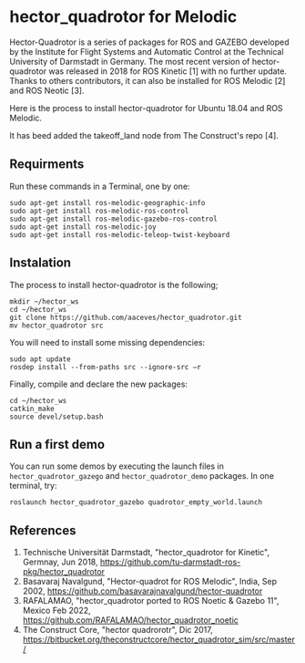 # hector_quadrotor for Melodic

Hector-Quadrotor is a series of packages for ROS and GAZEBO developed by the Institute for Flight Systems and Automatic Control at the Technical University of Darmstadt in Germany. The most recent version of hector-quadrotor was released in 2018 for ROS Kinetic [1] with no further update. Thanks to others contributors, it can also be installed for ROS Melodic [2] and ROS Neotic [3].

Here is the process to install hector-quadrotor for Ubuntu 18.04 and ROS Melodic.

It has beed added the takeoff_land node from The Construct's repo [4].

## Requirments

Run these commands in a Terminal, one by one:
```
sudo apt-get install ros-melodic-geographic-info
sudo apt-get install ros-melodic-ros-control
sudo apt-get install ros-melodic-gazebo-ros-control
sudo apt-get install ros-melodic-joy
sudo apt-get install ros-melodic-teleop-twist-keyboard
```

## Instalation

The process to install hector-quadrotor is the following;
```
mkdir ~/hector_ws
cd ~/hector_ws
git clone https://github.com/aaceves/hector_quadrotor.git
mv hector_quadrotor src
```
You will need to install some missing dependencies:
```
sudo apt update
rosdep install --from-paths src --ignore-src –r 
```
Finally, compile and declare the new packages:
```
cd ~/hector_ws
catkin_make
source devel/setup.bash
```

## Run a first demo

You can run some demos by executing the launch files in ```hector_quadrotor_gazego``` and ```hector_quadrotor_demo``` packages.
In one terminal, try:
```
roslaunch hector_quadrotor_gazebo quadrotor_empty_world.launch
```

## References

1. Technische Universität Darmstadt, "hector_quadrotor for Kinetic", Germnay, Jun 2018, https://github.com/tu-darmstadt-ros-pkg/hector_quadrotor 
2. Basavaraj Navalgund, "Hector-quadrot for ROS Melodic", India, Sep 2002, https://github.com/basavarajnavalgund/hector-quadrotor 
3. RAFALAMAO, "hector_quadrotor ported to ROS Noetic & Gazebo 11", Mexico Feb 2022, https://github.com/RAFALAMAO/hector_quadrotor_noetic 
4. The Construct Core, "hector quadrorotr", Dic 2017, https://bitbucket.org/theconstructcore/hector_quadrotor_sim/src/master/
